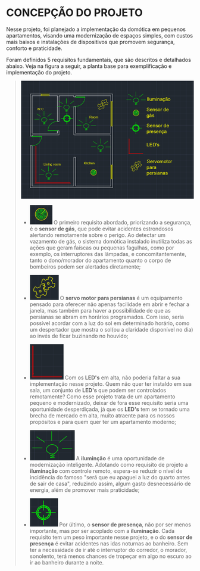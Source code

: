 # CONCEPÇÃO DO PROJETO

Nesse projeto, foi planejado a implementação da domótica em pequenos apartamentos, visando uma modernização de espaços simples, com custos mais baixos e instalações de dispositivos que promovem segurança, conforto e praticidade. 

Foram definidos 5 requisitos fundamentais, que são descritos e detalhados abaixo. 
Veja na figura a seguir, a planta base para exemplificação e implementação do projeto.

>![planta](https://github.com/nobrucamargo/PI-II/blob/5d4543cf8845fec1bde823116b6a7e48084f3cf8/Imagens/planta_baixa.PNG)
>- ![sensor_gas](https://github.com/nobrucamargo/PI-II/blob/7d3d13b7c5da26f39fc0912f703d3900dedf5129/Imagens/sensor_de_gas.PNG) O primeiro requisito abordado, priorizando a segurança, é o **sensor de gás**, que pode evitar acidentes estrondosos alertando remotamente sobre o perigo. Ao detectar um vazamento de gás, o sistema domótica instalado inutiliza todas as ações que geram faíscas ou pequenas fagulhas, como por exemplo, os interruptores das lâmpadas, e concomitantemente, tanto o dono/morador do apartamento quanto o corpo de bombeiros podem ser alertados diretamente;
>
>- ![servo_motor](https://github.com/nobrucamargo/PI-II/blob/7463a898b29795b6de438fdc96ccdd49b52c4e2a/Imagens/servo_motor.PNG) O **servo motor para persianas** é um equipamento pensado para oferecer não apenas facilidade em abrir e fechar a janela, mas também para haver a possibilidade de que as persianas se abram em horários programados. Com isso, seria possível acordar com a luz do sol em determinado horário, como um despertador que mostra o sol(ou a claridade disponível no dia) ao invés de ficar buzinando no houvido;
>
>- ![leds](https://github.com/nobrucamargo/PI-II/blob/59cffed667fe992f91545195b9724f563d4a6070/Imagens/leds.PNG) Com os **LED's** em alta, não poderia faltar a sua implementação nesse projeto. Quem não quer ter instaldo em sua sala, um conjunto de **LED's** que podem ser controlados remotamente? Como esse projeto trata de um apartamento pequeno e modernizado, deixar de fora esse requisito seria uma oportunidade desperdiçada, já que os **LED's** tem se tornado uma brecha de mercado em alta, muito atraente para os nossos propósitos e para quem quer ter um apartamento moderno;
>
>- ![iluminacao](https://github.com/nobrucamargo/PI-II/blob/59cffed667fe992f91545195b9724f563d4a6070/Imagens/iluminacao.PNG) A **iluminção** é uma oportunidade de modernização inteligente. Adotando como requisito de projeto a **iluminação** com controle remoto, espera-se reduzir o nível de incidência do famoso "será que eu apaguei a luz do quarto antes de sair de casa", reduzindo assim, algum gasto desnecessário de energia, além de promover mais praticidade;
>
>- ![sensor_presenca](https://github.com/nobrucamargo/PI-II/blob/59cffed667fe992f91545195b9724f563d4a6070/Imagens/sensor_de_preseca.PNG) Por último, o **sensor de presença**, não por ser menos importante, mas por ser acoplado com a **iluminação**. Cada requisito tem um peso importante nesse projeto, e o do **sensor de presença** é evitar acidentes nas idas noturnas ao banheiro. Sem ter a necessidade de ir até o interruptor do corredor, o morador, sonolento, terá menos chances de tropeçar em algo no escuro ao ir ao banheiro durante a noite.


